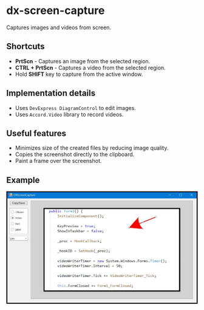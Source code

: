 # dx-screen-capture
Captures images and videos from screen.

## Shortcuts

- **PrtScn** - Captures an image from the selected region.
- **CTRL + PrtScn** - Captures a video from the selected region.
- Hold **SHIFT** key to capture from the active window.

## Implementation details

- Uses `DevExpress DiagramControl` to edit images.
- Uses `Accord.Video` library to record videos.

## Useful features

- Minimizes size of the created files by reducing image quality.
- Copies the screenshot directly to the clipboard.
- Paint a frame over the screenshot.

## Example

![Image](DXScreenCapture.jpg)